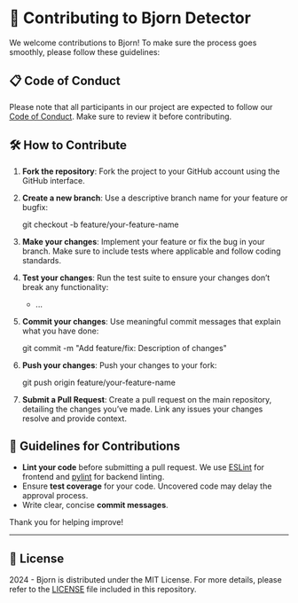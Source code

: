 # 🤝 Contributing to Bjorn Detector

We welcome contributions to Bjorn! To make sure the process goes smoothly, please follow these guidelines:

## 📋 Code of Conduct

Please note that all participants in our project are expected to follow our [Code of Conduct](#-code-of-conduct). Make sure to review it before contributing.

## 🛠 How to Contribute

1. **Fork the repository**:
   Fork the project to your GitHub account using the GitHub interface.

2. **Create a new branch**:
   Use a descriptive branch name for your feature or bugfix:

   git checkout -b feature/your-feature-name

3. **Make your changes**:
   Implement your feature or fix the bug in your branch. Make sure to include tests where applicable and follow coding standards.

4. **Test your changes**:
   Run the test suite to ensure your changes don’t break any functionality:

   - ...

5. **Commit your changes**:
   Use meaningful commit messages that explain what you have done:

   git commit -m "Add feature/fix: Description of changes"

6. **Push your changes**:
   Push your changes to your fork:

   git push origin feature/your-feature-name

7. **Submit a Pull Request**:
   Create a pull request on the main repository, detailing the changes you’ve made. Link any issues your changes resolve and provide context.

## 📑 Guidelines for Contributions

- **Lint your code** before submitting a pull request. We use [ESLint](https://eslint.org/) for frontend and [pylint](https://www.pylint.org/) for backend linting.
- Ensure **test coverage** for your code. Uncovered code may delay the approval process.
- Write clear, concise **commit messages**.

Thank you for helping improve!

---

## 📜 License

2024 - Bjorn is distributed under the MIT License. For more details, please refer to the [LICENSE](LICENSE) file included in this repository.
